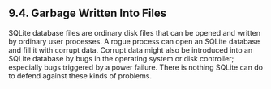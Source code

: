 ## 9\.4\.  Garbage Written Into Files


SQLite database files are ordinary disk files that can be
opened and written by ordinary user processes. A rogue process
can open an SQLite database and fill it with corrupt data.
Corrupt data might also be introduced into an SQLite database
by bugs in the operating system or disk controller; especially
bugs triggered by a power failure. There is nothing SQLite can
do to defend against these kinds of problems.



